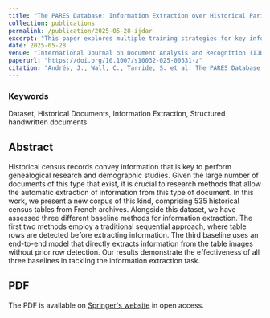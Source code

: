 ```yaml
---
title: "The PARES Database: Information Extraction over Historical Parish Records"
collection: publications
permalink: /publication/2025-05-28-ijdar
excerpt: "This paper explores multiple training strategies for key information extraction from handwritten population tables.<br/><img src='/images/article-2025-pares.png'>"
date: 2025-05-28
venue: "International Journal on Document Analysis and Recognition (IJDAR)"
paperurl: "https://doi.org/10.1007/s10032-025-00531-z"
citation: "Andrés, J., Wall, C., Tarride, S. et al. The PARES Database: Information Extraction over Historical Parish Records. IJDAR (2025). https://doi.org/10.1007/s10032-025-00531-z"
---
```


### Keywords 
Dataset, Historical Documents, Information Extraction, Structured handwritten documents

## Abstract
Historical census records convey information that is key to perform genealogical research and demographic studies. Given the large number of documents of this type that exist, it is crucial to research methods that allow the automatic extraction of information from this type of document. In this work, we present a new corpus of this kind, comprising 535 historical census tables from French archives. Alongside this dataset, we have assessed three different baseline methods for information extraction. The first two methods employ a traditional sequential approach, where table rows are detected before extracting information. The third baseline uses an end-to-end model that directly extracts information from the table images without prior row detection. Our results demonstrate the effectiveness of all three baselines in tackling the information extraction task.

## PDF
The PDF is available on [Springer's website](https://link.springer.com/article/10.1007/s10032-025-00531-z) in open access.
